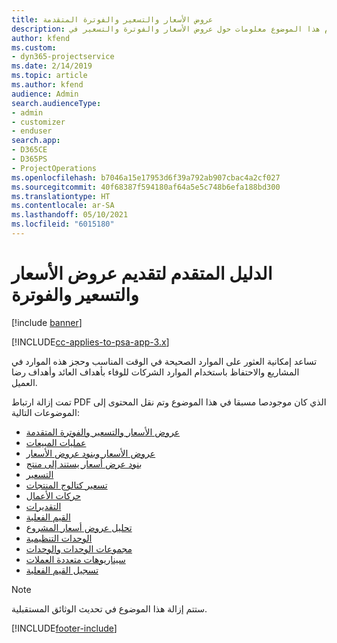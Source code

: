 ```yaml
---
title: عروض الأسعار والتسعير والفوترة المتقدمة
description: يقدم هذا الموضوع معلومات حول عروض الأسعار والفوترة والتسعير في Project Service Automation.
author: kfend
ms.custom:
- dyn365-projectservice
ms.date: 2/14/2019
ms.topic: article
ms.author: kfend
audience: Admin
search.audienceType:
- admin
- customizer
- enduser
search.app:
- D365CE
- D365PS
- ProjectOperations
ms.openlocfilehash: b7046a15e17953d6f39a792ab907cbac4a2cf027
ms.sourcegitcommit: 40f68387f594180af64a5e5c748b6efa188bd300
ms.translationtype: HT
ms.contentlocale: ar-SA
ms.lasthandoff: 05/10/2021
ms.locfileid: "6015180"
---
```

# <a name="advanced-quoting-pricing-and-billing-guide"></a>الدليل المتقدم لتقديم عروض الأسعار والتسعير والفوترة

[!include [banner](../../includes/psa-now-project-operations.md)]

[!INCLUDE[cc-applies-to-psa-app-3.x](../../includes/cc-applies-to-psa-app-3x.md)]

تساعد إمكانية العثور على الموارد الصحيحة في الوقت المناسب وحجز هذه الموارد في المشاريع والاحتفاظ باستخدام الموارد الشركات للوفاء بأهداف العائد وأهداف رضا العميل. 

تمت إزالة ارتباط PDF الذي كان موجودصا مسبقا في هذا الموضوع وتم نقل المحتوى إلى الموضوعات التالية:

- [عروض الأسعار والتسعير والفوترة المتقدمة](../quote-bill-price.md)
- [عمليات المبيعات](../basic-sales-process.md)
- [عروض الأسعار وبنود عروض الأسعار](../basic-quote-lines.md)
- [بنود عرض أسعار يستند إلى منتج](../product-based-quote-lines.md)
- [التسعير](../basic-pricing.md)
- [تسعير كتالوج المنتجات](../product-catalog-pricing.md)
- [حركات الأعمال](../basic-business-transactions.md)
- [التقديرات](../estimates.md)
- [القيم الفعلية](../actuals.md)
- [تحليل عروض أسعار المشروع](../basic-analyzing-quotes.md)
- [الوحدات التنظيمية](../advanced-organizational.md)
- [مجموعات الوحدات والوحدات](../advanced-units.md)
- [سيناريوهات متعددة العملات](../advanced-currency.md)
- [تسجيل القيم الفعلية](../advanced-actuals.md)

> [!NOTE]
> ستتم إزالة هذا الموضوع في تحديث الوثائق المستقبلية. 


[!INCLUDE[footer-include](../../includes/footer-banner.md)]